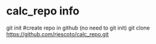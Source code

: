 # calc_repo info
git init
#create repo in github (no need to git init)
git clone https://github.com/rjescoto/calc_repo.git